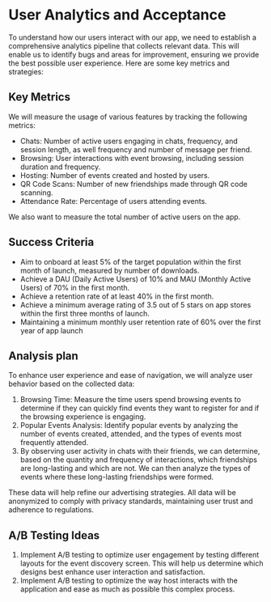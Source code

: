 # User Analytics and Acceptance

To understand how our users interact with our app, we need to establish a comprehensive analytics pipeline that collects relevant data. This will enable us to identify bugs and areas for improvement, ensuring we provide the best possible user experience. Here are some key metrics and strategies:

## Key Metrics

We will measure the usage of various features by tracking the following metrics:

- Chats: Number of active users engaging in chats, frequency, and session length, as well frequency and number of message per friend.
- Browsing: User interactions with event browsing, including session duration and frequency.
- Hosting: Number of events created and hosted by users.
- QR Code Scans: Number of new friendships made through QR code scanning.
- Attendance Rate: Percentage of users attending events.

We also want to measure the total number of active users on the app.

## Success Criteria

- Aim to onboard at least 5% of the target population within the first month of launch, measured by number of downloads.
- Achieve a DAU (Daily Active Users) of 10% and MAU (Monthly Active Users) of 70% in the first month.
- Achieve a retention rate of at least 40% in the first month.
- Achieve a minimum average rating of 3.5 out of 5 stars on app stores within the first three months of launch.
- Maintaining a minimum monthly user retention rate of 60% over the first year of app launch

## Analysis plan

To enhance user experience and ease of navigation, we will analyze user behavior based on the collected data:

1. Browsing Time: Measure the time users spend browsing events to determine if they can quickly find events they want to register for and if the browsing experience is engaging.
2. Popular Events Analysis: Identify popular events by analyzing the number of events created, attended, and the types of events most frequently attended.
3. By observing user activity in chats with their friends, we can determine, based on the quantity and frequency of interactions, which friendships are long-lasting and which are not. We can then analyze the types of events where these long-lasting friendships were formed.

These data will help refine our advertising strategies. All data will be anonymized to comply with privacy standards, maintaining user trust and adherence to regulations.

## A/B Testing Ideas

1. Implement A/B testing to optimize user engagement by testing different layouts for the event discovery screen. This will help us determine which designs best enhance user interaction and satisfaction.
2. Implement A/B testing to optimize the way host interacts with the application and ease as much as possible this complex process.